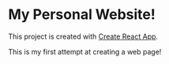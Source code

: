 # My Personal Website!

This project is created with [Create React App](https://github.com/facebook/create-react-app).

This is my first attempt at creating a web page!
